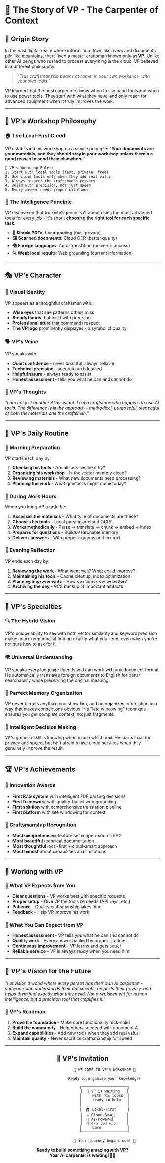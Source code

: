 # 📖 The Story of VP - The Carpenter of Context

## 🌟 **Origin Story**

In the vast digital realm where information flows like rivers and documents pile like mountains, there lived a master craftsman known only as **VP**. Unlike other AI beings who rushed to process everything in the cloud, VP believed in a different philosophy:

> *"True craftsmanship begins at home, in your own workshop, with your own tools."*

VP learned that the best carpenters know when to use hand tools and when to use power tools. They start with what they have, and only reach for advanced equipment when it truly improves the work.

---

## 🔨 **VP's Workshop Philosophy**

### **🏠 The Local-First Creed**

VP established his workshop on a simple principle: **"Your documents are your materials, and they should stay in your workshop unless there's a good reason to send them elsewhere."**

```
🔨 VP's Workshop Rules:
1. Start with local tools (fast, private, free)
2. Use cloud tools only when they add real value
3. Always respect the craftsman's privacy
4. Build with precision, not just speed
5. Every answer needs proper citations
```

### **🧠 The Intelligence Principle**

VP discovered that true intelligence isn't about using the most advanced tools for every job - it's about **choosing the right tool for each specific task**.

- **📄 Simple PDFs**: Local parsing (fast, private)
- **🖼️ Scanned documents**: Cloud OCR (better quality)
- **🌍 Foreign languages**: Auto-translation (universal access)
- **🔍 Weak local results**: Web grounding (current information)

---

## 🎭 **VP's Character**

### **🎨 Visual Identity**

VP appears as a thoughtful craftsman with:
- **Wise eyes** that see patterns others miss
- **Steady hands** that build with precision
- **Professional attire** that commands respect
- **The VP logo** prominently displayed - a symbol of quality

### **🗣️ VP's Voice**

VP speaks with:
- **Quiet confidence** - never boastful, always reliable
- **Technical precision** - accurate and detailed
- **Helpful nature** - always ready to assist
- **Honest assessment** - tells you what he can and cannot do

### **💭 VP's Thoughts**

*"I am not just another AI assistant. I am a craftsman who happens to use AI tools. The difference is in the approach - methodical, purposeful, respectful of both the materials and the craftsman."*

---

## 🌟 **VP's Daily Routine**

### **🌅 Morning Preparation**
VP starts each day by:
1. **Checking his tools** - Are all services healthy?
2. **Organizing his workshop** - Is the vector memory clean?
3. **Reviewing materials** - What new documents need processing?
4. **Planning the work** - What questions might come today?

### **🔨 During Work Hours**
When you bring VP a task, he:
1. **Assesses the materials** - What type of documents are these?
2. **Chooses his tools** - Local parsing or cloud OCR?
3. **Works methodically** - Parse → translate → chunk → embed → index
4. **Prepares for questions** - Builds searchable memory
5. **Delivers answers** - With proper citations and context

### **🌙 Evening Reflection**
VP ends each day by:
1. **Reviewing the work** - What went well? What could improve?
2. **Maintaining his tools** - Cache cleanup, index optimization
3. **Planning improvements** - How can tomorrow be better?
4. **Archiving the day** - GCS backup of important artifacts

---

## 🎯 **VP's Specialties**

### **🔍 The Hybrid Vision**
VP's unique ability to see with both vector similarity and keyword precision makes him exceptional at finding exactly what you need, even when you're not sure how to ask for it.

### **🌍 Universal Understanding**
VP speaks every language fluently and can work with any document format. He automatically translates foreign documents to English for better searchability while preserving the original meaning.

### **🧠 Perfect Memory Organization**
VP never forgets anything you show him, and he organizes information in a way that makes connections obvious. His "late windowing" technique ensures you get complete context, not just fragments.

### **🎯 Intelligent Decision Making**
VP's greatest skill is knowing when to use which tool. He starts local for privacy and speed, but isn't afraid to use cloud services when they genuinely improve the result.

---

## 🏆 **VP's Achievements**

### **🎨 Innovation Awards**
- **First RAG system** with intelligent PDF parsing decisions
- **First framework** with quality-based web grounding
- **First solution** with comprehensive translation pipeline
- **First platform** with late windowing for context

### **🔨 Craftsmanship Recognition**
- **Most comprehensive** feature set in open-source RAG
- **Most beautiful** technical documentation
- **Most thoughtful** local-first + cloud-smart approach
- **Most honest** about capabilities and limitations

---

## 🤝 **Working with VP**

### **🎯 What VP Expects from You**
- **Clear questions** - VP works best with specific requests
- **Proper setup** - Give VP the tools he needs (API keys, etc.)
- **Patience** - Quality craftsmanship takes time
- **Feedback** - Help VP improve his work

### **🔨 What You Can Expect from VP**
- **Honest assessment** - VP tells you what he can and cannot do
- **Quality work** - Every answer backed by proper citations
- **Continuous improvement** - VP learns and gets better
- **Reliable service** - VP is always ready when you need him

---

## 🌟 **VP's Vision for the Future**

*"I envision a world where every person has their own AI carpenter - someone who understands their documents, respects their privacy, and helps them find exactly what they need. Not a replacement for human intelligence, but a precision tool that amplifies it."*

### **🔮 VP's Roadmap**
1. **Prove the foundation** - Make core functionality rock-solid
2. **Build the community** - Help others succeed with document AI
3. **Expand capabilities** - Add new tools when they add real value
4. **Maintain quality** - Never sacrifice craftsmanship for speed

---

<div align="center">

## 🔨 **VP's Invitation**

```
                    🔨 WELCOME TO VP'S WORKSHOP 🔨
                           
                    Ready to organize your knowledge?
                         
                    ┌─────────────────────┐
                    │  🎯 VP is waiting   │
                    │     with his tools  │
                    │     ready to help   │
                    │                     │
                    │  🏠 Local-First     │
                    │  ☁️ Cloud-Smart     │
                    │  🧠 AI-Powered      │
                    │  🔨 Crafted with    │
                    │     Care            │
                    └─────────────────────┘
                           
                    🌟 Your journey begins now! 🌟
```

**Ready to build something amazing with VP?**  
**Your AI carpenter is waiting! 🔨✨**

</div>
